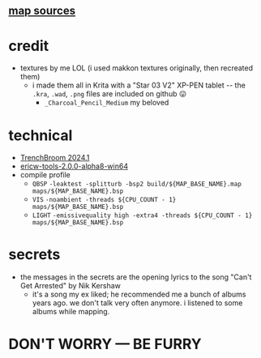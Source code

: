 ## [map sources](https://github.com/spacehare/quake-maps)

# credit

- textures by me LOL (i used makkon textures originally, then recreated them)
  - i made them all in Krita with a "Star 03 V2" XP-PEN tablet -- the `.kra`, `.wad`, `.png` files are included on github 😛
    - `_Charcoal_Pencil_Medium` my beloved

# technical

- [TrenchBroom 2024.1](https://trenchbroom.github.io/)
- [ericw-tools-2.0.0-alpha8-win64](https://github.com/ericwa/ericw-tools/releases/tag/2.0.0-alpha8)
- compile profile
  - `QBSP` `-leaktest -splitturb -bsp2 build/${MAP_BASE_NAME}.map maps/${MAP_BASE_NAME}.bsp`
  - `VIS` `-noambient -threads ${CPU_COUNT - 1} maps/${MAP_BASE_NAME}.bsp`
  - `LIGHT` `-emissivequality high -extra4 -threads ${CPU_COUNT - 1} maps/${MAP_BASE_NAME}.bsp`

# secrets

- the messages in the secrets are the opening lyrics to the song "Can't Get Arrested" by Nik Kershaw
  - it's a song my ex liked; he recommended me a bunch of albums years ago. we don't talk very often anymore. i listened to some albums while mapping.

# DON'T WORRY — BE FURRY
